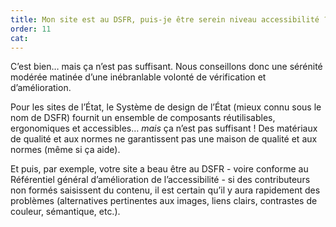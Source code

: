```yaml
---
title: Mon site est au DSFR, puis-je être serein niveau accessibilité ?
order: 11
cat: 
---
```

C’est bien… mais ça n’est pas suffisant. Nous conseillons donc une sérénité modérée matinée d’une inébranlable volonté de vérification et d’amélioration.

Pour les sites de l’État, le Système de design de l’État (mieux connu sous le nom de DSFR) fournit un ensemble de composants réutilisables, ergonomiques et accessibles… *mais* ça n’est pas suffisant ! Des matériaux de qualité et aux normes ne garantissent pas une maison de qualité et aux normes (même si ça aide).

Et puis, par exemple, votre site a beau être au DSFR - voire conforme au Référentiel général d’amélioration de l’accessibilité - si des contributeurs non formés saisissent du contenu, il est certain qu’il y aura rapidement des problèmes (alternatives pertinentes aux images, liens clairs, contrastes de couleur, sémantique, etc.).